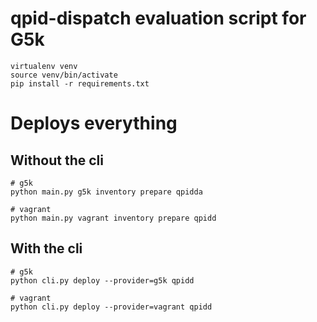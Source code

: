 # qpid-dispatch evaluation script for G5k

```
virtualenv venv
source venv/bin/activate
pip install -r requirements.txt

```

# Deploys everything

## Without the cli

```
# g5k
python main.py g5k inventory prepare qpidda

# vagrant
python main.py vagrant inventory prepare qpidd
```

## With the cli

```
# g5k
python cli.py deploy --provider=g5k qpidd

# vagrant
python cli.py deploy --provider=vagrant qpidd
```

